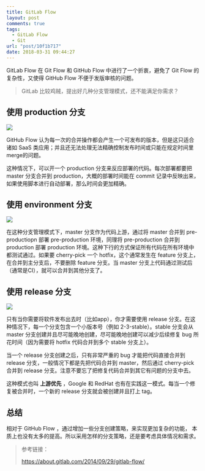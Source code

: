 ```yaml
---
title: GitLab Flow
layout: post
comments: true
tags:
  - GitLab Flow
  - Git
url: "post/10f1b717"
date: 2018-03-31 09:44:27
---
```


GitLab Flow 在 Git Flow 和 GitHub Flow 中进行了一个折衷，避免了 Git Flow 的复杂性，又使得 GitHub Flow 不便于发版审核的问题。

<!--more-->

> GitLab 比较鸡贼，提出好几种分支管理模式，还不能满足你需求？

## 使用 production 分支 

![](https://about.gitlab.com/images/git_flow/production_branch.png) 

GitHub Flow 认为每一次的合并操作都会产生一个可发布的版本，但是这只适合诸如 SaaS 类应用；并且还无法处理无法精确控制发布时间或只能在规定时间里merge的问题。

这种情况下，可以开一个 production 分支来反应部署的代码。每次部署都要把 master 分支合并到 production，大概的部署时间能在 commit 记录中反映出来，如果使用脚本进行自动部署，那么时间会更加精确。



## 使用 environment 分支

![](https://about.gitlab.com/images/git_flow/environment_branches.png) 

在这种分支管理模式下，master 分支作为代码上游，通过将 master 合并到 pre-productiopn 部署 pre-production 环境，同理将 pre-production 合并到 production 部署 production 环境。这种下行的方式保证所有代码在所有环境中都测试通过。如果要 cherry-pick 一个 hotfix，这个通常发生在 feature 分支上，在合并到主分支后，不要删除 feature 分支。当 master 分支上代码通过测试后（通常是CI），就可以合并到其他分支了。


## 使用 release 分支 

![](https://about.gitlab.com/images/git_flow/release_branches.png) 

只有当你需要将软件发布出去时（比如app），你才需要使用 release 分支。在这种情况下，每一个分支包含一个小版本号（例如 2-3-stable）。stable 分支会从 master 分支创建并且尽可能晚地创建，尽可能晚地创建可以减少后续修复 bug 所花时间（因为需要将 hotfix 代码合并到多个 stable 分支上）。

当一个 release 分支创建之后，只有非常严重的 bug 才能把代码直接合并到 release 分支，一般情况下都是先把代码合并到 master，然后通过 cherry-pick 合并到 release 分支。注意不要忘了把修复代码合并到其它有问题的分支中去。

这种模式也叫 **上游优先** ，Google 和 RedHat 也有在实践这一模式。每当一个修复被合并时，一个新的 release 分支就会被创建并且打上 tag。



## 总结 
相对于 GitHub Flow ，通过增加一些分支创建策略，来实现更加复杂的功能， 本质上也没有太多的提高。所以采用怎样的分支策略，还是要考虑具体情况和需求。



> 参考链接：
>
> https://about.gitlab.com/2014/09/29/gitlab-flow/ 



